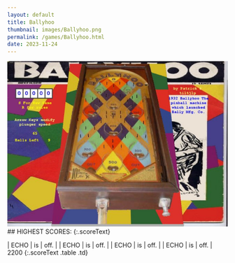 ```yaml
---
layout: default
title: Ballyhoo
thumbnail: images/Ballyhoo.png
permalink: /games/Ballyhoo.html
date: 2023-11-24
---
```


<img src="../images/Ballyhoo.png" class="gameThumbnail img-fluid mx-auto align-middle">
## HIGHEST SCORES:
{:.scoreText}

| ECHO | is | off. | 
| ECHO | is | off. | 
| ECHO | is | off. | 
| ECHO | is | off. | 
2200 
{:.scoreText .table .td}
